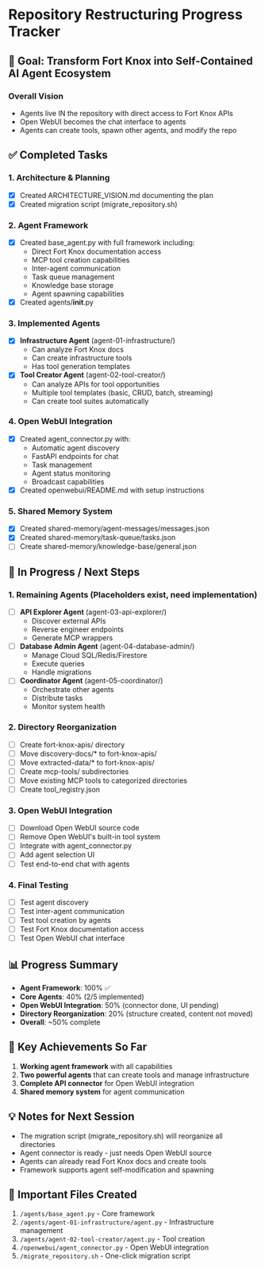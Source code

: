 # Repository Restructuring Progress Tracker

## 🎯 Goal: Transform Fort Knox into Self-Contained AI Agent Ecosystem

### Overall Vision
- Agents live IN the repository with direct access to Fort Knox APIs
- Open WebUI becomes the chat interface to agents
- Agents can create tools, spawn other agents, and modify the repo

## ✅ Completed Tasks

### 1. Architecture & Planning
- [x] Created ARCHITECTURE_VISION.md documenting the plan
- [x] Created migration script (migrate_repository.sh)

### 2. Agent Framework
- [x] Created base_agent.py with full framework including:
  - Direct Fort Knox documentation access
  - MCP tool creation capabilities
  - Inter-agent communication
  - Task queue management
  - Knowledge base storage
  - Agent spawning capabilities
- [x] Created agents/__init__.py

### 3. Implemented Agents
- [x] **Infrastructure Agent** (agent-01-infrastructure/)
  - Can analyze Fort Knox docs
  - Can create infrastructure tools
  - Has tool generation templates
- [x] **Tool Creator Agent** (agent-02-tool-creator/)
  - Can analyze APIs for tool opportunities
  - Multiple tool templates (basic, CRUD, batch, streaming)
  - Can create tool suites automatically

### 4. Open WebUI Integration
- [x] Created agent_connector.py with:
  - Automatic agent discovery
  - FastAPI endpoints for chat
  - Task management
  - Agent status monitoring
  - Broadcast capabilities
- [x] Created openwebui/README.md with setup instructions

### 5. Shared Memory System
- [x] Created shared-memory/agent-messages/messages.json
- [x] Created shared-memory/task-queue/tasks.json
- [ ] Create shared-memory/knowledge-base/general.json

## 🔄 In Progress / Next Steps

### 1. Remaining Agents (Placeholders exist, need implementation)
- [ ] **API Explorer Agent** (agent-03-api-explorer/)
  - Discover external APIs
  - Reverse engineer endpoints
  - Generate MCP wrappers
- [ ] **Database Admin Agent** (agent-04-database-admin/)
  - Manage Cloud SQL/Redis/Firestore
  - Execute queries
  - Handle migrations
- [ ] **Coordinator Agent** (agent-05-coordinator/)
  - Orchestrate other agents
  - Distribute tasks
  - Monitor system health

### 2. Directory Reorganization
- [ ] Create fort-knox-apis/ directory
- [ ] Move discovery-docs/* to fort-knox-apis/
- [ ] Move extracted-data/* to fort-knox-apis/
- [ ] Create mcp-tools/ subdirectories
- [ ] Move existing MCP tools to categorized directories
- [ ] Create tool_registry.json

### 3. Open WebUI Integration
- [ ] Download Open WebUI source code
- [ ] Remove Open WebUI's built-in tool system
- [ ] Integrate with agent_connector.py
- [ ] Add agent selection UI
- [ ] Test end-to-end chat with agents

### 4. Final Testing
- [ ] Test agent discovery
- [ ] Test inter-agent communication
- [ ] Test tool creation by agents
- [ ] Test Fort Knox documentation access
- [ ] Test Open WebUI chat interface

## 📊 Progress Summary
- **Agent Framework**: 100% ✅
- **Core Agents**: 40% (2/5 implemented)
- **Open WebUI Integration**: 50% (connector done, UI pending)
- **Directory Reorganization**: 20% (structure created, content not moved)
- **Overall**: ~50% complete

## 🚀 Key Achievements So Far
1. **Working agent framework** with all capabilities
2. **Two powerful agents** that can create tools and manage infrastructure
3. **Complete API connector** for Open WebUI integration
4. **Shared memory system** for agent communication

## 💡 Notes for Next Session
- The migration script (migrate_repository.sh) will reorganize all directories
- Agent connector is ready - just needs Open WebUI source
- Agents can already read Fort Knox docs and create tools
- Framework supports agent self-modification and spawning

## 🔗 Important Files Created
1. `/agents/base_agent.py` - Core framework
2. `/agents/agent-01-infrastructure/agent.py` - Infrastructure management
3. `/agents/agent-02-tool-creator/agent.py` - Tool creation
4. `/openwebui/agent_connector.py` - Open WebUI integration
5. `/migrate_repository.sh` - One-click migration script
